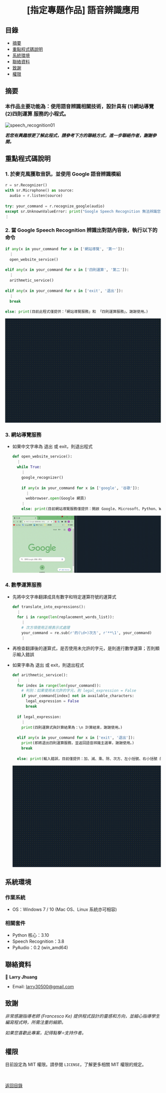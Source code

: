 <h1 align="center">
  <br>
  [指定專題作品] 語音辨識應用
</h1>


## 目錄
* [摘要](#摘要)
* [重點程式碼說明](#重點說明)
* [系統環境](#系統環境)
* [聯絡資料](#聯絡資料)
* [致謝](#致謝)
* [權限](#權限)


## 摘要
### 本作品主要功能為：使用語音辨識相關技術，設計具有 (1)網站導覽 (2)四則運算 服務的小程式。

![speech_recognition01](images/speech_recognition01.gif)

<strong><em>若您有興趣想更了解此程式，請參考下方的聯絡方式，進一步聯絡作者，謝謝參閱。</em></strong>


## 重點程式碼說明
### 1. 於麥克風獲取音訊，並使用 Google 語音辨識模組
  ```python
  r = sr.Recognizer()
  with sr.Microphone() as source:
    audio = r.listen(source)

  try: your_command = r.recognize_google(audio)
  except sr.UnknownValueError: print("Google Speech Recognition 無法辨識您說的話")
  ⋮
  ```
  
### 2. 當 Google Speech Recognition 辨識出對話內容後，執行以下的命令
  ```python
  if any(x in your_command for x in ['網站導覽', '第一']):
    ⋮
    open_website_service()
    
  elif any(x in your_command for x in ['四則運算', '第二']):
    ⋮
    arithmetic_service()
  
  elif any(x in your_command for x in ['exit', '退出']):
    ⋮
    break
  
  else: print(目前此程式僅提供：「網站導覽服務」和 「四則運算服務」，謝謝使用。)
  ```
  
  ![speech_recognition02](images/speech_recognition02.gif)

### 3. 網站導覽服務
* 如果中文字串為 退出 或 exit，則退出程式
  ```python
  def open_website_service():
    ⋮
    while True:
      ⋮
      google_recognizer()
      
      if any(x in your_command for x in ['google', '谷歌']):
        ⋮
        webbrowser.open(Google 網頁)
      ⋮
      else: print(目前網站導覽服務僅提供：開啟 Google、Microsoft、Python、Wiki 官方網頁的服務，謝謝使用。)  
  ```

  ![url01](images/url01.gif)
  
### 4. 數學運算服務
* 先將中文字串翻譯成具有數字和特定運算符號的運算式
  ```python
  def translate_into_expressions():
    ⋮
    for i in range(len(replacement_words_list)):
      ⋮
      # 次方項使用正規表示式處理
      your_command = re.sub(r'的(\d+)次方', r'**\1', your_command)
      ⋮
  ```
    
* 再檢查翻譯後的運算式，是否使用未允許的字元，是則進行數學運算；否則顯示輸入錯誤
* 如果字串為 退出 或 exit，則退出程式
  ```python
  def arithmetic_service():
    ⋮
    for index in range(len(your_command)):
      # 判別：如果使用未允許的字元，則 legal_expression = False
      if your_command[index] not in available_characters:
        legal_expression = False
        break
    
    if legal_expression:
      ⋮
      print(四則運算式與計算結果為：\n 計算結束，謝謝使用。)
      
    elif any(x in your_command for x in ['exit', '退出']):
      print(即將退出四則運算服務，並返回語音辨識主選單，謝謝使用。)
      break
           
    else: print(輸入錯誤，目前僅提供：加、減、乘、除、次方、左小括號、右小括號 的四則運算服務，謝謝使用)
  ```
  
  ![arithmetic01](images/arithmetic01.gif)


## 系統環境
### 作業系統
* OS：Windows 7 / 10 (Mac OS、Linux 系統亦可相容)

### 相關套件
* Python 核心：3.10
* Speech Recognition：3.8
* PyAudio：0.2 (win_amd64)


## 聯絡資料
👤 **Larry Jhuang**
  * Email: larry30500@gmail.com


## 致謝
*非常感謝指導老師 (Francesco Ke) 提供程式設計的靈感和方向，並細心指導學生編寫程式時，所需注重的細節。*

*如果您喜歡此專案，記得點擊⭐️支持作者。*


## 權限
目前設定為 MIT 權限。請參閱 `LICENSE`，了解更多相關 MIT 權限的規定。

<br><br>[返回目錄](#目錄)
